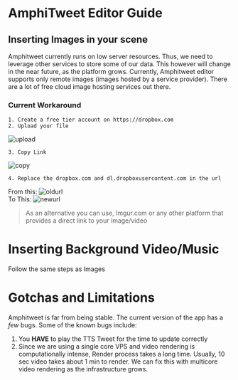 # AmphiTweet Editor Guide

## Inserting Images in your scene
Amphitweet currently runs on low server resources. Thus, we need to leverage other services to store some of our data. This however will change in the near future, as the platform grows.
Currently, Amphitweet editor supports only remote images (images hosted by a service provider). 
There are a lot of free cloud image hosting services out there.

### Current Workaround
    1. Create a free tier account on https://dropbox.com
    2. Upload your file
![upload](https://i.imgur.com/4CHyBjA.png)

    3. Copy Link
![copy](https://i.imgur.com/NFoOkkL.png)

    4. Replace the dropbox.com and dl.dropboxusercontent.com in the url
From this:
![oldurl](https://i.imgur.com/cSlGPvh.png)
<br>
To This:
![newurl](https://i.imgur.com/zbdGo1o.png)


> As an alternative you can use, Imgur.com or any other platform that provides a direct link to your image/video



# Inserting Background Video/Music

Follow the same steps as Images


# Gotchas and Limitations
Amphitweet is far from being stable. The current version of the app has a *few* bugs. Some of the known bugs include:
1. You **HAVE** to play the TTS Tweet for the time to update correctly
2. Since we are using a single core VPS and video rendering is computationally intense, Render process takes a long time. Usually, 10 sec video takes about 1 min to render. We can fix this with multicore video rendering as the infrastructure grows.